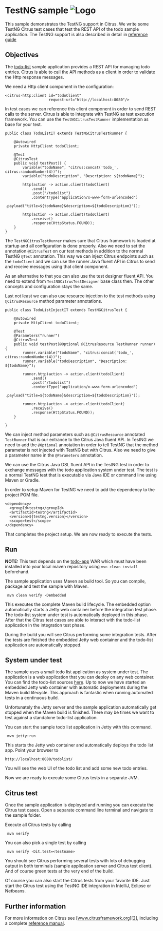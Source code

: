 TestNG sample ![Logo][1]
==============

This sample demonstrates the TestNG support in Citrus. We write some TestNG Citrus test cases that test the REST API of the todo sample application. The TestNG support is
also described in detail in [reference guide][4]

Objectives
---------

The [todo-list](../todo-app/README.md) sample application provides a REST API for managing todo entries.
Citrus is able to call the API methods as a client in order to validate the Http response messages.

We need a Http client component in the configuration:

    <citrus-http:client id="todoClient"
                        request-url="http://localhost:8080"/>
    
In test cases we can reference this client component in order to send REST calls to the server. Citrus is able to integrate with TestNG as test execution framework. You can use
the `TestNGCitrusTestRunner` implementation as base for your test.
    
    public class TodoListIT extends TestNGCitrusTestRunner {
    
        @Autowired
        private HttpClient todoClient;
    
        @Test
        @CitrusTest
        public void testPost() {
            variable("todoName", "citrus:concat('todo_', citrus:randomNumber(4))");
            variable("todoDescription", "Description: ${todoName}");
    
            http(action -> action.client(todoClient)
                .send()
                .post("/todolist")
                .contentType("application/x-www-form-urlencoded")
                .payload("title=${todoName}&description=${todoDescription}"));
    
            http(action -> action.client(todoClient)
                .receive()
                .response(HttpStatus.FOUND));
        }
    }      
        
The `TestNGCitrusTestRunner` makes sure that Citrus framework is loaded at startup and all configuration is done properly. Also we need to set the annotation `@CitrusTest` on our test methods in
addition to the normal TestNG `@Test` annotation. This way we can inject Citrus endpoints such as the `todoClient` and we can use the runner Java fluent API in Citrus to send and receive messages using that client component. 

As an alternative to that you can also use the test designer fluent API. You need to extend from `TestNGCitrusTestDesigner` base class then. The other concepts and configuration stays the same.

Last not least we can also use resource injection to the test methods using `@CitrusResource` method parameter annotations.

    public class TodoListInjectIT extends TestNGCitrusTest {
    
        @Autowired
        private HttpClient todoClient;
    
        @Test
        @Parameters("runner")
        @CitrusTest
        public void testPost(@Optional @CitrusResource TestRunner runner) {
            runner.variable("todoName", "citrus:concat('todo_', citrus:randomNumber(4))");
            runner.variable("todoDescription", "Description: ${todoName}");
    
            runner.http(action -> action.client(todoClient)
                .send()
                .post("/todolist")
                .contentType("application/x-www-form-urlencoded")
                .payload("title=${todoName}&description=${todoDescription}"));
    
            runner.http(action -> action.client(todoClient)
                .receive()
                .response(HttpStatus.FOUND));
        }
    
    }  
  
We can inject method parameters such as `@CitrusResource` annotated `TestRunner` that is our entrance to the Citrus Java fluent API. In TestNG we need to add the `@Optional` annotation in order to tell
TestNG that the method parameter is not injected with TestNG but with Citrus. Also we need to give a parameter name in the `@Parameters` annotation.

We can use the Citrus Java DSL fluent API in the TestNG test in order to exchange messages with the todo application system under test. The test is a normal TestNG test that is executable via Java IDE or command line using Maven or Gradle.

In order to setup Maven for TestNG we need to add the dependency to the project POM file.

    <dependency>
      <groupId>testng</groupId>
      <artifactId>testng</artifactId>
      <version>${testng.version}</version>
      <scope>test</scope>
    </dependency>    
       
That completes the project setup. We are now ready to execute the tests.
       
Run
---------

**NOTE:** This test depends on the [todo-app](../todo-app/) WAR which must have been installed into your local maven repository using `mvn clean install` beforehand.

The sample application uses Maven as build tool. So you can compile, package and test the
sample with Maven.
 
     mvn clean verify -Dembedded
    
This executes the complete Maven build lifecycle. The embedded option automatically starts a Jetty web
container before the integration test phase. The todo-list system under test is automatically deployed in this phase.
After that the Citrus test cases are able to interact with the todo-list application in the integration test phase.

During the build you will see Citrus performing some integration tests.
After the tests are finished the embedded Jetty web container and the todo-list application are automatically stopped.

System under test
---------

The sample uses a small todo list application as system under test. The application is a web application
that you can deploy on any web container. You can find the todo-list sources [here](../todo-app). Up to now we have started an 
embedded Jetty web container with automatic deployments during the Maven build lifecycle. This approach is fantastic 
when running automated tests in a continuous build.
  
Unfortunately the Jetty server and the sample application automatically get stopped when the Maven build is finished. 
There may be times we want to test against a standalone todo-list application.  

You can start the sample todo list application in Jetty with this command.

     mvn jetty:run

This starts the Jetty web container and automatically deploys the todo list app. Point your browser to
 
    http://localhost:8080/todolist/

You will see the web UI of the todo list and add some new todo entries.

Now we are ready to execute some Citrus tests in a separate JVM.

Citrus test
---------

Once the sample application is deployed and running you can execute the Citrus test cases.
Open a separate command line terminal and navigate to the sample folder.

Execute all Citrus tests by calling

     mvn verify

You can also pick a single test by calling

     mvn verify -Dit.test=<testname>

You should see Citrus performing several tests with lots of debugging output in both terminals (sample application server
and Citrus test client). And of course green tests at the very end of the build.

Of course you can also start the Citrus tests from your favorite IDE.
Just start the Citrus test using the TestNG IDE integration in IntelliJ, Eclipse or Netbeans.

Further information
---------

For more information on Citrus see [www.citrusframework.org][2], including
a complete [reference manual][3].

 [1]: https://www.citrusframework.org/img/brand-logo.png "Citrus"
 [2]: https://www.citrusframework.org
 [3]: https://www.citrusframework.org/reference/html/
 [4]: https://www.citrusframework.org/reference/html#run-with-testng